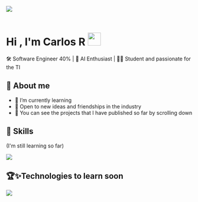 <img src="https://user-images.githubusercontent.com/73097560/115834477-dbab4500-a447-11eb-908a-139a6edaec5c.gif"><br><br>
<h1 ><b>Hi , I'm Carlos R </b><img src="https://media.giphy.com/media/hvRJCLFzcasrR4ia7z/giphy.gif" width="35"></h1>
🛠️ Software Engineer 40% | 🚀 AI Enthusiast | 👨‍💻 Student and passionate for the TI

## 🚀 About me
- 🌱 I’m currently learning
- 👥 Open to new ideas and friendships in the industry
- 📁 You can see the projects that I have published so far by scrolling down
## 💎 Skills
(I'm still learning so far)

<img src="https://skillicons.dev/icons?i=git,css,discord,github,html,java,js,vscode" />

## 🏆✨Technologies to learn soon

<img src="https://skillicons.dev/icons?i=mysql,py,react" />
